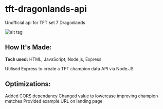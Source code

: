 # tft-dragonlands-api

Unofficial api for TFT set 7 Dragonlands

![alt tag](http://placecorgi.com/1200/650)

## How It's Made:

**Tech used:** HTML, JavaScript, Node.js, Express

Utilised Express to create a TFT champion data API via Node.JS

## Optimizations:

Added CORS dependancy
Changed value to lowercase improving champion matches
Provided example URL on landing page

